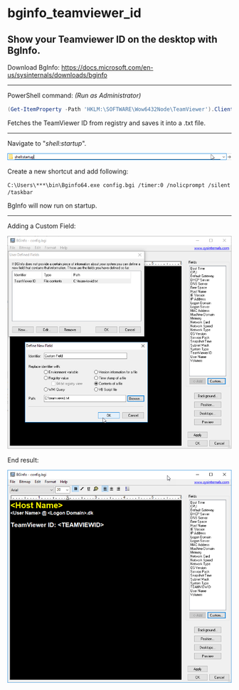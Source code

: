 # bginfo_teamviewer_id

## Show your Teamviewer ID on the desktop with BgInfo.


Download BgInfo: https://docs.microsoft.com/en-us/sysinternals/downloads/bginfo

-----------------------------------------------------------------------------------------------------------------

PowerShell command: *(Run as Administrator)*
```powershell
(Get-ItemProperty -Path 'HKLM:\SOFTWARE\Wow6432Node\TeamViewer').ClientID | Out-File -FilePath c:\teamviewerid.txt
```

Fetches the TeamViewer ID from registry and saves it into a .txt file.

-----------------------------------------------------------------------------------------------------------------

Navigate to "*shell:startup*".

![BgInfo TeamViewer Id Shell Startup](bginfo-tm-id-shell-startup.png)

Create a new shortcut and add following:
```
C:\Users\***\bin\Bginfo64.exe config.bgi /timer:0 /nolicprompt /silent /taskbar
```
BgInfo will now run on startup.

-----------------------------------------------------------------------------------------------------------------

Adding a Custom Field:

![BgInfo TeamViewer Id](bginfo-tm-id-add-custom-field.png)

End result:

![BgInfo TeamViewer Id Custom Field](bginfo-tm-id.png)
